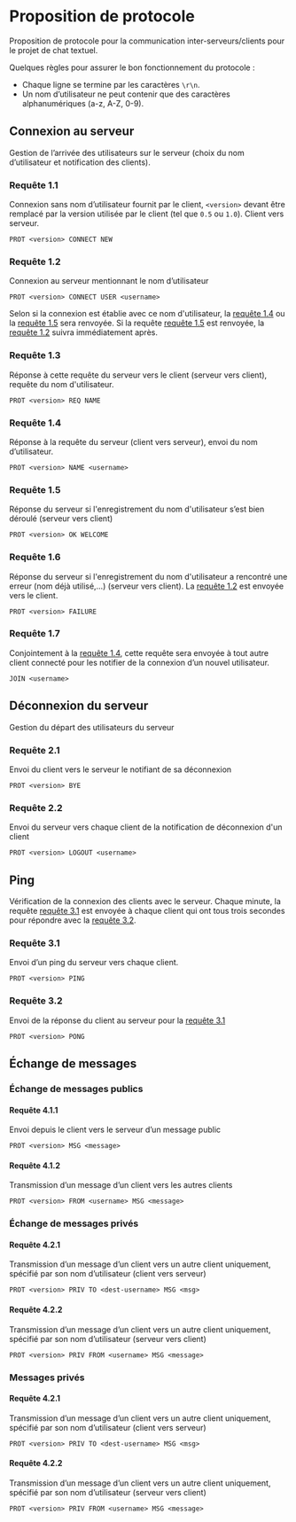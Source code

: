 Proposition de protocole
========================

Proposition de protocole pour la communication inter-serveurs/clients pour le projet de chat textuel.

Quelques règles pour assurer le bon fonctionnement du protocole :

-   Chaque ligne se termine par les caractères `\r\n`.
-   Un nom d’utilisateur ne peut contenir que des caractères alphanumériques (a-z, A-Z, 0-9).

Connexion au serveur
--------------------

Gestion de l’arrivée des utilisateurs sur le serveur (choix du nom d’utilisateur et notification des clients).

### Requête 1.1

Connexion sans nom d’utilisateur fournit par le client, `<version>` devant être remplacé par la version utilisée par le client (tel que `0.5` ou `1.0`). Client vers serveur.

``` text
PROT <version> CONNECT NEW
```

### Requête 1.2

Connexion au serveur mentionnant le nom d’utilisateur

``` text
PROT <version> CONNECT USER <username>
```

Selon si la connexion est établie avec ce nom d'utilisateur, la [requête 1.4](#requête-14) ou la [requête 1.5](#requête-15) sera renvoyée. Si la requête [requête 1.5](#requête-15) est renvoyée, la [requête 1.2](#requête-12) suivra immédiatement après.

### Requête 1.3

Réponse à cette requête du serveur vers le client (serveur vers client), requête du nom d'utilisateur.

``` text
PROT <version> REQ NAME
```

### Requête 1.4

Réponse à la requête du serveur (client vers serveur), envoi du nom d’utilisateur.

``` text
PROT <version> NAME <username>
```

### Requête 1.5

Réponse du serveur si l'enregistrement du nom d'utilisateur s’est bien déroulé (serveur vers client)

``` text
PROT <version> OK WELCOME
```

### Requête 1.6

Réponse du serveur si l'enregistrement du nom d'utilisateur a rencontré une erreur (nom déjà utilisé,…) (serveur vers client). La [requête 1.2](#requête-12) est envoyée vers le client.

``` text
PROT <version> FAILURE
```

### Requête 1.7

Conjointement à la [requête 1.4](#requête-14), cette requête sera envoyée à tout autre client connecté pour les notifier de la connexion d’un nouvel utilisateur.

``` text
JOIN <username>
```

Déconnexion du serveur
----------------------

Gestion du départ des utilisateurs du serveur

### Requête 2.1

Envoi du client vers le serveur le notifiant de sa déconnexion

``` text
PROT <version> BYE
```

### Requête 2.2

Envoi du serveur vers chaque client de la notification de déconnexion d'un client

``` text
PROT <version> LOGOUT <username>
```

Ping
----

Vérification de la connexion des clients avec le serveur. Chaque minute, la requête [requête 3.1](#requête-31) est envoyée à chaque client qui ont tous trois secondes pour répondre avec la [requête 3.2](#requête-32).

### Requête 3.1

Envoi d’un ping du serveur vers chaque client.

``` text
PROT <version> PING
```

### Requête 3.2

Envoi de la réponse du client au serveur pour la [requête 3.1](#requête-31)

``` text
PROT <version> PONG
```

## Échange de messages
### Échange de messages publics

#### Requête 4.1.1
Envoi depuis le client vers le serveur d’un message public
``` text
PROT <version> MSG <message>
```

#### Requête 4.1.2

Transmission d’un message d’un client vers les autres clients
``` text
PROT <version> FROM <username> MSG <message>
```

### Échange de messages privés

#### Requête 4.2.1

Transmission d’un message d’un client vers un autre client uniquement, spécifié par son nom d’utilisateur (client vers serveur)

``` text
PROT <version> PRIV TO <dest-username> MSG <msg>
```

#### Requête 4.2.2

Transmission d’un message d’un client vers un autre client uniquement, spécifié par son nom d’utilisateur (serveur vers client)

``` text
PROT <version> PRIV FROM <username> MSG <message>
```


### Messages privés

#### Requête 4.2.1

Transmission d’un message d’un client vers un autre client uniquement, spécifié par son nom d’utilisateur (client vers serveur)

``` text
PROT <version> PRIV TO <dest-username> MSG <msg>
```

#### Requête 4.2.2

Transmission d’un message d’un client vers un autre client uniquement, spécifié par son nom d’utilisateur (serveur vers client)

``` text
PROT <version> PRIV FROM <username> MSG <message>
```
